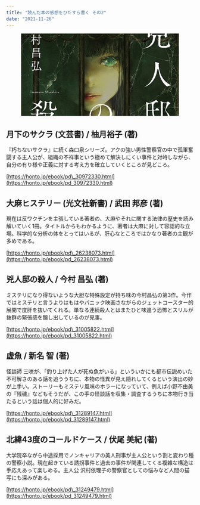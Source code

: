 ```yaml
---
title: "読んだ本の感想をひたすら書く その2"
date: "2021-11-26"
---
```


<figure>

![](assets/n6a2d157923f8_06a7798657bdd6315cd4b8bbdaf524b5.jpg)

</figure>

## 月下のサクラ (文芸書) / 柚月裕子 (著)

『朽ちないサクラ』に続く森口泉シリーズ。アクの強い男性警察官の中で孤軍奮闘する主人公が、組織の不祥事という極めて解決しにくい事件と対峙しながら、自分の有り様や正義に対する考え方を確立していくところが見どころ。

[https://honto.jp/ebook/pd\_30972330.html](https://honto.jp/ebook/pd_30972330.html)

## 大麻ヒステリー (光文社新書) / 武田 邦彦 (著)

現在は反ワクチンを主張している著者の、大麻やそれに関する法律の歴史を読み解いていく1冊。タイトルからもわかるように、著者は大麻に対して容認的な立場。科学的な分析の体をとってはいるが、肝心なところではかなり著者の主観が多めである。  

[https://honto.jp/ebook/pd\_26238073.html](https://honto.jp/ebook/pd_26238073.html)

## 兇人邸の殺人 / 今村 昌弘 (著)  

ミステリになり得ないような大胆な特殊設定が持ち味の今村昌弘の第3作。今作ではミステリと言うよりはもはやパニック映画さながらのジェットコースター的展開で度肝を抜いてくれる。単なる連続殺人とはまたひと味違う恐怖とスリルが抜群の緊張感を醸し出しているのが見事。

[https://honto.jp/ebook/pd\_31005822.html](https://honto.jp/ebook/pd_31005822.html)

## 虚魚 / 新名 智 (著)

怪談師 三咲が、「釣り上げた人が死ぬ魚がいる」といういかにも都市伝説めいた不可解さのある話を追ううちに、本物の怪異が見え隠れしてくるという演出の妙が上手い。ストーリーもミステリ風味のホラーになっていて、例えば小野不由美の『残穢』などもそうだが、この手の怪談話を収集・調査するうちに本物行き当たるという話は個人的に好みだ。

[https://honto.jp/ebook/pd\_31289147.html](https://honto.jp/ebook/pd_31289147.html)

## 北緯43度のコールドケース / 伏尾 美紀 (著)

大学院卒ながら中途採用でノンキャリアの美人刑事が主人公という割と変わり種の警察小説。現在起きている誘拐事件と過去の事件が関連してくる複雑な構造は手応えあって楽しめる。主人公 沢村依理子の警察官としての悩みなど人間の描写にも深みがある。

[https://honto.jp/ebook/pd\_31249479.html](https://honto.jp/ebook/pd_31249479.html)
